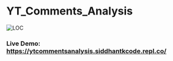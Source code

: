 # YT_Comments_Analysis
![LOC](http://sloc.xyz/github/Siddhant-K-code/YT_Comments_Analysis)
### Live Demo: https://ytcommentsanalysis.siddhantkcode.repl.co/
